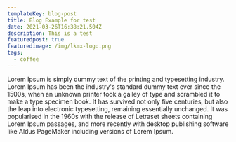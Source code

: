 ```yaml
---
templateKey: blog-post
title: Blog Example for test
date: 2021-03-26T16:38:21.504Z
description: This is a test
featuredpost: true
featuredimage: /img/lkmx-logo.png
tags:
  - coffee
---
```

Lorem Ipsum is simply dummy text of the printing and typesetting industry. Lorem Ipsum has been the industry's standard dummy text ever since the 1500s, when an unknown printer took a galley of type and scrambled it to make a type specimen book. It has survived not only five centuries, but also the leap into electronic typesetting, remaining essentially unchanged. It was popularised in the 1960s with the release of Letraset sheets containing Lorem Ipsum passages, and more recently with desktop publishing software like Aldus PageMaker including versions of Lorem Ipsum.